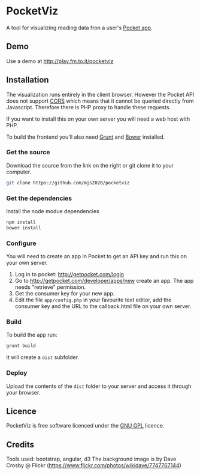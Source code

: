 # PocketViz

A tool for visualizing reading data fron a user's [Pocket app](http://www.getpocket.com).

## Demo

Use a demo at http://play.fm.to.it/pocketviz

## Installation

The visualization runs entirely in the client browser. However the Pocket API does not support
[CORS](https://en.wikipedia.org/wiki/Cross-origin_resource_sharing) which means that it cannot 
be queried directly from Javascript. Therefore there is PHP proxy to handle these requests.

If you want to install this on your own server you will need a web host with PHP.

To build the frontend you'll also need [Grunt](http://gruntjs.com) and [Bower](http://bower.io)
installed.

### Get the source

Download the source from the link on the right or git clone it to your computer.
```bash
git clone https://github.com/mjs2020/pocketviz
```

### Get the dependencies

Install the node modue dependencies
```bash
npm install
bower install
```

### Configure
You will need to create an app in Pocket to get an API key and run this on your own server.

1. Log in to pocket: http://getpocket.com/login
2. Go to http://getpocket.com/developer/apps/new create an app. The app needs "retrieve" permission.
3. Get the consumer key for your new app.
4. Edit the file ```app/config.php``` in your favourite text editor, add the consumer key and the URL to the callback.html file on your own server.

### Build

To build the app run:
```bash
grunt build
```
It will create a ```dist``` subfolder.

### Deploy

Upload the contents of the ```dist``` folder to your server and access it through your browser.

## Licence

PocketViz is free software licenced under the [GNU GPL](https://www.gnu.org/licenses/gpl.html) licence.

## Credits
Tools used: bootstrap, angular, d3
The background image is by Dave Crosby @ Flickr (https://www.flickr.com/photos/wikidave/7747767144)